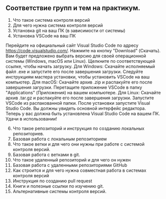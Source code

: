 ## Соответствие групп и тем на практикум.

1. Что такое система контроля версий
2. Для чего нужна система контроля версий
3. Установка git на ваш ПК (в зависимости от системы)
4. Установка VSCode на ваш ПК

Перейдите на официальный сайт Visual Studio Code по адресу https://code.visualstudio.com/.
Нажмите на кнопку "Download" (Скачать). Вам будет предложено выбрать версию для своей операционной системы (Windows, macOS или Linux). Щелкните по соответствующей ссылке, чтобы начать загрузку.
Для Windows: Скачайте исполняемый файл .exe и запустите его после завершения загрузки. Следуйте инструкциям мастера установки, чтобы установить VSCode на ваш компьютер.
Для macOS: Скачайте архив .zip и распакуйте его после завершения загрузки. Перетащите приложение VSCode в папку "Applications" (Приложения) на вашем компьютере.
Для Linux: Скачайте архив .tar.gz и распакуйте его после завершения загрузки. Запустите VSCode из распакованной папки.
После установки запустите Visual Studio Code. Вы должны увидеть основной интерфейс редактора.
Теперь у вас должна быть установлена Visual Studio Code на вашем ПК. Удачи в использовании!

6. Что такое репозиторий и инструкция по созданию локальных репозиториев.
7. Базовая работа с локальным репозиторием
8. Что такое ветки и для чего они нужны при работе с системой контроля версий.
9. Базовая работа с ветками в git.
10. Что такое удаленный репозиторий и для чего он нужен
11. Базовая работа с удаленными репозиториями GitHub
12. Как строится и для чего нужна совместная работа в системах контроля версий
13. Инструкция по созданию pull request
14. Книги и полезные ссылки по изучению git.
15. Альтернативные системы контроля версий.
